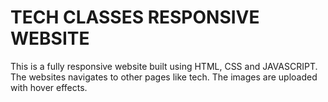 # TECH CLASSES RESPONSIVE WEBSITE

This is a fully responsive website built using HTML, CSS and JAVASCRIPT. The websites navigates to other pages like tech.
The images are uploaded with hover effects. 
